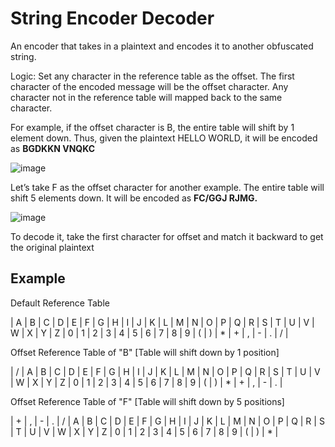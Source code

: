 # String Encoder Decoder

An encoder that takes in a plaintext and encodes it to another obfuscated string.


Logic:
Set any character in the reference table as the offset. The first character of the encoded message will be the offset character. 
Any character not in the reference table will mapped back to the same character.


For example, if the offset character is B, the entire table will shift by 1 element down. 
Thus, given the plaintext HELLO WORLD, it will be encoded as **BGDKKN VNQKC**


![image](https://github.com/teckchenglee/string-encoder-decoder/assets/143769496/6a3a5465-d1af-47c7-ab20-08017f01a967)


Let’s take F as the offset character for another example. 
The entire table will shift 5 elements down. It will be encoded as **FC/GGJ RJMG.**


![image](https://github.com/teckchenglee/string-encoder-decoder/assets/143769496/3024852b-cf92-4c03-a3d9-ce4182b92684)


To decode it, take the first character for offset and match it backward to get the original plaintext

## Example 
Default Reference Table

| A | B | C | D | E | F | G | H | I | J | K | L | M | N | O | P | Q | R | S | T | U | V | W | X | Y | Z | 0 | 1 | 2 | 3 | 4 | 5 | 6 | 7 | 8 | 9 | ( | ) | * | + | , | - | . | / |

Offset Reference Table of "B" [Table will shift down by 1 position]

| / | A | B | C | D | E | F | G | H | I | J | K | L | M | N | O | P | Q | R | S | T | U | V | W | X | Y | Z | 0 | 1 | 2 | 3 | 4 | 5 | 6 | 7 | 8 | 9 | ( | ) | * | + | , | - | . |

Offset Reference Table of "F" [Table will shift down by 5 positions]

| + | , | - | . | / | A | B | C | D | E | F | G | H | I | J | K | L | M | N | O | P | Q | R | S | T | U | V | W | X | Y | Z | 0 | 1 | 2 | 3 | 4 | 5 | 6 | 7 | 8 | 9 | ( | ) | * |
